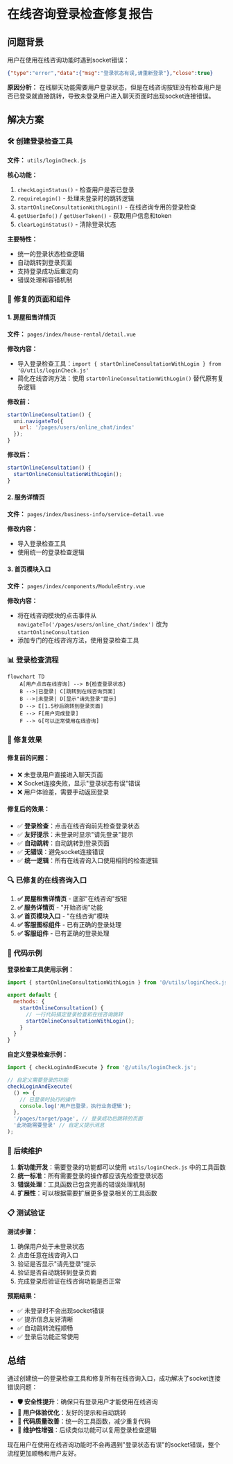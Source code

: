 # 在线咨询登录检查修复报告

## 问题背景

用户在使用在线咨询功能时遇到socket错误：
```json
{"type":"error","data":{"msg":"登录状态有误,请重新登录"},"close":true}
```

**原因分析：**
在线聊天功能需要用户登录状态，但是在线咨询按钮没有检查用户是否已登录就直接跳转，导致未登录用户进入聊天页面时出现socket连接错误。

## 解决方案

### 🛠️ 创建登录检查工具

**文件：** `utils/loginCheck.js`

**核心功能：**
1. `checkLoginStatus()` - 检查用户是否已登录
2. `requireLogin()` - 处理未登录时的跳转逻辑
3. `startOnlineConsultationWithLogin()` - 在线咨询专用的登录检查
4. `getUserInfo()` / `getUserToken()` - 获取用户信息和token
5. `clearLoginStatus()` - 清除登录状态

**主要特性：**
- 统一的登录状态检查逻辑
- 自动跳转到登录页面
- 支持登录成功后重定向
- 错误处理和容错机制

### 🔧 修复的页面和组件

#### 1. 房屋租售详情页
**文件：** `pages/index/house-rental/detail.vue`

**修改内容：**
- 导入登录检查工具：`import { startOnlineConsultationWithLogin } from '@/utils/loginCheck.js'`
- 简化在线咨询方法：使用 `startOnlineConsultationWithLogin()` 替代原有复杂逻辑

**修改前：**
```javascript
startOnlineConsultation() {
  uni.navigateTo({
    url: '/pages/users/online_chat/index'
  });
}
```

**修改后：**
```javascript
startOnlineConsultation() {
  startOnlineConsultationWithLogin();
}
```

#### 2. 服务详情页
**文件：** `pages/index/business-info/service-detail.vue`

**修改内容：**
- 导入登录检查工具
- 使用统一的登录检查逻辑

#### 3. 首页模块入口
**文件：** `pages/index/components/ModuleEntry.vue`

**修改内容：**
- 将在线咨询模块的点击事件从 `navigateTo('/pages/users/online_chat/index')` 改为 `startOnlineConsultation`
- 添加专门的在线咨询方法，使用登录检查工具

### 📊 登录检查流程

```mermaid
flowchart TD
    A[用户点击在线咨询] --> B{检查登录状态}
    B -->|已登录| C[跳转到在线咨询页面]
    B -->|未登录| D[显示"请先登录"提示]
    D --> E[1.5秒后跳转到登录页面]
    E --> F[用户完成登录]
    F --> G[可以正常使用在线咨询]
```

### 🎯 修复效果

#### 修复前的问题：
- ❌ 未登录用户直接进入聊天页面
- ❌ Socket连接失败，显示"登录状态有误"错误
- ❌ 用户体验差，需要手动返回登录

#### 修复后的效果：
- ✅ **登录检查**：点击在线咨询前先检查登录状态
- ✅ **友好提示**：未登录时显示"请先登录"提示
- ✅ **自动跳转**：自动跳转到登录页面
- ✅ **无错误**：避免socket连接错误
- ✅ **统一逻辑**：所有在线咨询入口使用相同的检查逻辑

### 🔍 已修复的在线咨询入口

1. **✅ 房屋租售详情页** - 底部"在线咨询"按钮
2. **✅ 服务详情页** - "开始咨询"功能
3. **✅ 首页模块入口** - "在线咨询"模块
4. **✅ 客服图标组件** - 已有正确的登录处理
5. **✅ 客服组件** - 已有正确的登录处理

### 📝 代码示例

**登录检查工具使用示例：**
```javascript
import { startOnlineConsultationWithLogin } from '@/utils/loginCheck.js';

export default {
  methods: {
    startOnlineConsultation() {
      // 一行代码搞定登录检查和在线咨询跳转
      startOnlineConsultationWithLogin();
    }
  }
}
```

**自定义登录检查示例：**
```javascript
import { checkLoginAndExecute } from '@/utils/loginCheck.js';

// 自定义需要登录的功能
checkLoginAndExecute(
  () => {
    // 已登录时执行的操作
    console.log('用户已登录，执行业务逻辑');
  },
  '/pages/target/page', // 登录成功后跳转的页面
  '此功能需要登录' // 自定义提示消息
);
```

### 🚀 后续维护

1. **新功能开发**：需要登录的功能都可以使用 `utils/loginCheck.js` 中的工具函数
2. **统一标准**：所有需要登录的操作都应该先检查登录状态
3. **错误处理**：工具函数已包含完善的错误处理机制
4. **扩展性**：可以根据需要扩展更多登录相关的工具函数

### 📋 测试验证

**测试步骤：**
1. 确保用户处于未登录状态
2. 点击任意在线咨询入口
3. 验证是否显示"请先登录"提示
4. 验证是否自动跳转到登录页面
5. 完成登录后验证在线咨询功能是否正常

**预期结果：**
- ✅ 未登录时不会出现socket错误
- ✅ 提示信息友好清晰
- ✅ 自动跳转流程顺畅
- ✅ 登录后功能正常使用

## 总结

通过创建统一的登录检查工具和修复所有在线咨询入口，成功解决了socket连接错误问题：

- **🛡️ 安全性提升**：确保只有登录用户才能使用在线咨询
- **🎯 用户体验优化**：友好的提示和自动跳转
- **🔧 代码质量改善**：统一的工具函数，减少重复代码
- **🚀 维护性增强**：后续类似功能可以复用登录检查逻辑

现在用户在使用在线咨询功能时不会再遇到"登录状态有误"的socket错误，整个流程更加顺畅和用户友好。
